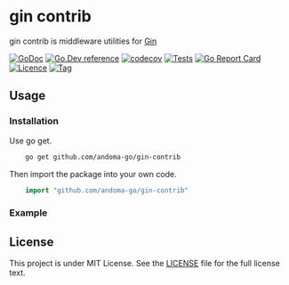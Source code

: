 # gin contrib

gin contrib is middleware utilities for [Gin](https://github.com/gin-gonic/gin)

[![GoDoc](https://godoc.org/github.com/andoma-go/gin-contrib?status.svg)](https://godoc.org/github.com/andoma-go/gin-contrib)
[![Go.Dev reference](https://img.shields.io/badge/go.dev-reference-blue?logo=go&logoColor=white)](https://pkg.go.dev/github.com/andoma-go/gin-contrib?tab=doc)
[![codecov](https://codecov.io/gh/things-go/gin-contrib/branch/main/graph/badge.svg?token=b5sf1VdK57)](https://codecov.io/gh/things-go/gin-contrib)
[![Tests](https://github.com/andoma-go/gin-contrib/actions/workflows/ci.yml/badge.svg?branch=main)](https://github.com/andoma-go/gin-contrib/actions/workflows/ci.yml)
[![Go Report Card](https://goreportcard.com/badge/github.com/andoma-go/gin-contrib)](https://goreportcard.com/report/github.com/andoma-go/gin-contrib)
[![Licence](https://img.shields.io/github/license/things-go/gin-contrib)](https://raw.githubusercontent.com/things-go/gin-contrib/master/LICENSE)
[![Tag](https://img.shields.io/github/v/tag/things-go/gin-contrib)](https://github.com/andoma-go/gin-contrib/tags)

## Usage

### Installation

Use go get.

```bash
    go get github.com/andoma-go/gin-contrib
```

Then import the package into your own code.

```go
    import "github.com/andoma-go/gin-contrib"
```

### Example

## License

This project is under MIT License. See the [LICENSE](LICENSE) file for the full license text.
